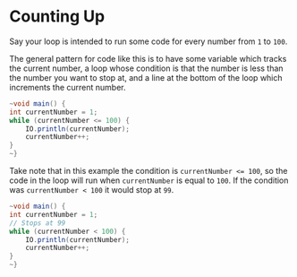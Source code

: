 # Counting Up

Say your loop is intended to run some code for every number from `1` to `100`.

The general pattern for code like this is to have some variable which tracks the current
number, a loop whose condition is that the number is less than the number you want
to stop at, and a line at the bottom of the loop which increments the current number.

```java
~void main() {
int currentNumber = 1;
while (currentNumber <= 100) {
    IO.println(currentNumber);
    currentNumber++;
}
~}
```

Take note that in this example the condition is `currentNumber <= 100`, so the code in the
loop will run when `currentNumber` is equal to `100`. If the condition was `currentNumber < 100`
it would stop at `99`.

```java
~void main() {
int currentNumber = 1;
// Stops at 99
while (currentNumber < 100) {
    IO.println(currentNumber);
    currentNumber++;
}
~}
```

